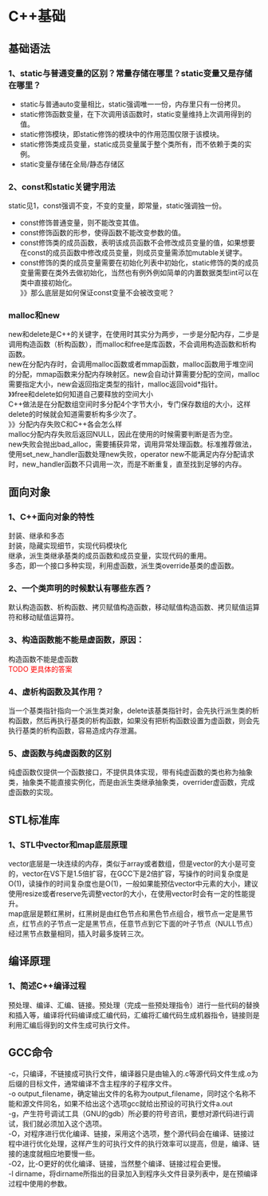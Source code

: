 # C++基础

## 基础语法
### 1、static与普通变量的区别？常量存储在哪里？static变量又是存储在哪里？
* static与普通auto变量相比，static强调唯一一份，内存里只有一份拷贝。  
* static修饰函数变量，在下次调用该函数时，static变量维持上次调用得到的值。  
* static修饰模块，即static修饰的模块中的作用范围仅限于该模块。  
* static修饰类成员变量，static成员变量属于整个类所有，而不依赖于类的实例。  
* static变量存储在全局/静态存储区

### 2、const和static关键字用法
static见1，const强调不变，不变的变量，即常量，static强调独一份。  
* const修饰普通变量，则不能改变其值。  
* const修饰函数的形参，使得函数不能改变参数的值。  
* const修饰类的成员函数，表明该成员函数不会修改成员变量的值，如果想要在const的成员函数中修改成员变量，则成员变量需添加mutable关键字。  
* const修饰的类的成员变量需要在初始化列表中初始化，static修饰的类的成员变量需要在类外去做初始化，当然也有例外例如简单的内置数据类型int可以在类中直接初始化。  
》》那么底层是如何保证const变量不会被改变呢？  

### malloc和new
new和delete是C++的关键字，在使用时其实分为两步，一步是分配内存，二步是调用构造函数（析构函数），而malloc和free是库函数，不会调用构造函数和析构函数。  
new在分配内存时，会调用malloc函数或者mmap函数，malloc函数用于堆空间的分配，mmap函数来分配内存映射区。new会自动计算需要分配的空间，malloc需要指定大小，new会返回指定类型的指针，malloc返回void*指针。  
》》free和delete如何知道自己要释放的空间大小  
C++做法是在分配数组空间时多分配4个字节大小，专门保存数组的大小，这样delete的时候就会知道需要析构多少次了。  
》》分配内存失败C和C++各会怎么样  
malloc分配内存失败后返回NULL，因此在使用的时候需要判断是否为空。  
new失败会抛出bad_alloc，需要捕获异常，调用异常处理函数。标准推荐做法，使用set_new_handler函数处理new失败，operator new不能满足内存分配请求时，new_handler函数不只调用一次，而是不断重复，直至找到足够的内存。  

## 面向对象
### 1、C++面向对象的特性
封装、继承和多态  
封装，隐藏实现细节，实现代码模块化  
继承，派生类继承基类的成员函数和成员变量，实现代码的重用。  
多态，即一个接口多种实现，利用虚函数，派生类override基类的虚函数。  

### 2、一个类声明的时候默认有哪些东西？
默认构造函数、析构函数、拷贝赋值构造函数，移动赋值构造函数、拷贝赋值运算符和移动赋值运算符。  

### 3、构造函数能不能是虚函数，原因：
构造函数不能是虚函数  
<font color=#ff000>TODO 更具体的答案</font>

### 4、虚析构函数及其作用？
当一个基类指针指向一个派生类对象，delete该基类指针时，会先执行派生类的析构函数，然后再执行基类的析构函数，如果没有把析构函数设置为虚函数，则会先执行基类的析构函数，容易造成内存泄漏。  

### 5、虚函数与纯虚函数的区别
纯虚函数仅提供一个函数接口，不提供具体实现，带有纯虚函数的类也称为抽象类，抽象类不能直接实例化，而是由派生类继承抽象类，overrider虚函数，完成虚函数的实现。  

## STL标准库
### 1、STL中vector和map底层原理
vector底层是一块连续的内存，类似于array或者数组，但是vector的大小是可变的，vector在VS下是1.5倍扩容，在GCC下是2倍扩容，写操作的时间复杂度是O(1)，读操作的时间复杂度也是O(1)，一般如果能预估vector中元素的大小，建议使用resize或者reserve先调整vector的大小，在使用vector时会有一定的性能提升。  
map底层是颗红黑树，红黑树是由红色节点和黑色节点组合，根节点一定是黑节点，红节点的子节点一定是黑节点，任意节点到它下面的叶子节点（NULL节点）经过黑节点数量相同，插入时最多旋转三次。  

## 编译原理
### 1、简述C++编译过程
预处理、编译、汇编、链接。预处理（完成一些预处理指令）进行一些代码的替换和插入等，编译将代码编译成汇编代码，汇编将汇编代码生成机器指令，链接则是利用汇编后得到的文件生成可执行文件。  

## GCC命令
-c，只编译，不链接成可执行文件，编译器只是由输入的.c等源代码文件生成.o为后缀的目标文件，通常编译不含主程序的子程序文件。  
-o output_filename，确定输出文件的名称为output_filename，同时这个名称不能和源文件同名，如果不给出这个选项gcc就给出预设的可执行文件a.out  
-g，产生符号调试工具（GNU的gdb）所必要的符号咨讯，要想对源代码进行调试，我们就必须加入这个选项。  
-O，对程序进行优化编译、链接，采用这个选项，整个源代码会在编译、链接过程中进行优化处理，这样产生的可执行文件的执行效率可以提高，但是，编译、链接的速度就相应地要慢一些。  
-O2，比-O更好的优化编译、链接，当然整个编译、链接过程会更慢。  
-l dirname，将dirname所指出的目录加入到程序头文件目录列表中，是在预编译过程中使用的参数。  
